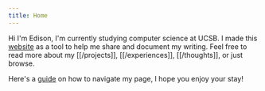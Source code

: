```yaml
---
title: Home
---
```

Hi I'm Edison, I'm currently studying computer science at UCSB. I made this [website](Personal%20Website.md) as a tool to help me share and document my writing. Feel free to read more about my [[/projects]], [[/experiences]], [[/thoughts]], or just browse.

Here's a [guide](Navigation%20Guide) on how to navigate my page, I hope you enjoy your stay!